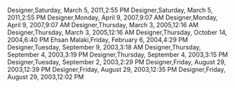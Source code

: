﻿Designer,Saturday, March 5, 2011,2:55 PMDesigner,Saturday, March 5, 2011,2:55 PMDesigner,Monday, April 9, 2007,9:07 AMDesigner,Monday, April 9, 2007,9:07 AMDesigner,Thursday, March 3, 2005,12:16 AMDesigner,Thursday, March 3, 2005,12:16 AMDesigner,Thursday, October 14, 2004,6:40 PMEhsan Malaki,Friday, February 6, 2004,4:29 PMDesigner,Tuesday, September 9, 2003,3:18 AMDesigner,Thursday, September 4, 2003,3:19 PMDesigner,Thursday, September 4, 2003,3:15 PMDesigner,Tuesday, September 2, 2003,2:29 PMDesigner,Friday, August 29, 2003,12:39 PMDesigner,Friday, August 29, 2003,12:35 PMDesigner,Friday, August 29, 2003,12:02 PM
